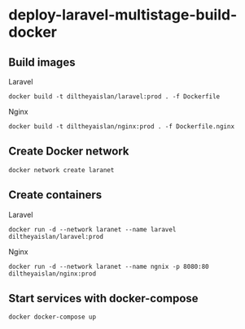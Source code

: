 # deploy-laravel-multistage-build-docker

## Build images

Laravel

`docker build -t diltheyaislan/laravel:prod . -f Dockerfile`

Nginx

`docker build -t diltheyaislan/nginx:prod . -f Dockerfile.nginx`

## Create Docker network
`docker network create laranet`

## Create containers

Laravel

`docker run -d --network laranet --name laravel diltheyaislan/laravel:prod`

Nginx

`docker run -d --network laranet --name ngnix -p 8080:80 diltheyaislan/nginx:prod`

## Start services with docker-compose

`docker docker-compose up`
